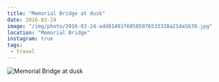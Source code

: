 ```yaml
---
title: "Memorial Bridge at dusk"
date: 2016-03-24
image: "/img/photo/2016-03-24-add81491f60585076533328a21da5639.jpg"
location: "Memorial Bridge"
instagram: true
tags:
 - travel
---
```


![Memorial Bridge at dusk](/img/photo/2016-03-24-add81491f60585076533328a21da5639.jpg)
